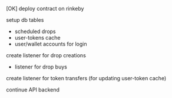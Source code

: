 [OK] deploy contract on rinkeby

setup db tables
 - scheduled drops
 - user-tokens cache
 - user/wallet accounts for login

create listener for drop creations
 - listener for drop buys

create listener for token transfers 
(for updating user-token cache)

continue API backend